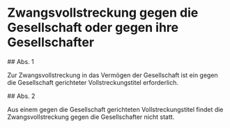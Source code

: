 # Zwangsvollstreckung gegen die Gesellschaft oder gegen ihre Gesellschafter



\#\# Abs. 1

 Zur Zwangsvollstreckung in das Vermögen der Gesellschaft ist ein gegen die Gesellschaft gerichteter Vollstreckungstitel erforderlich.

\#\# Abs. 2

 Aus einem gegen die Gesellschaft gerichteten Vollstreckungstitel findet die Zwangsvollstreckung gegen die Gesellschafter nicht statt. 

